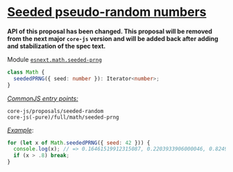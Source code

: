 # [Seeded pseudo-random numbers](https://github.com/tc39/proposal-seeded-random)
**API of this proposal has been changed. This proposal will be removed from the next major `core-js` version and will be added back after adding and stabilization of the spec text.**

Module [`esnext.math.seeded-prng`](/packages/core-js/modules/esnext.math.seeded-prng.js)
```ts
class Math {
  seededPRNG({ seed: number }): Iterator<number>;
}
```
[*CommonJS entry points:*](/docs/usage.md#commonjs-api)
```
core-js/proposals/seeded-random
core-js(-pure)/full/math/seeded-prng
```
[*Example*](https://goo.gl/oj3WgQ):
```js
for (let x of Math.seededPRNG({ seed: 42 })) {
  console.log(x); // => 0.16461519912315087, 0.2203933906000046, 0.8249682894209105
  if (x > .8) break;
}
```
